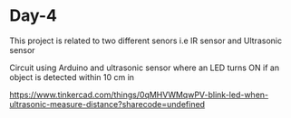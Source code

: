 # Day-4
This project is related to two different senors i.e IR sensor and Ultrasonic sensor


Circuit using Arduino and ultrasonic sensor where an LED turns ON if an object is detected within 10 cm in 

https://www.tinkercad.com/things/0qMHVWMqwPV-blink-led-when-ultrasonic-measure-distance?sharecode=undefined
